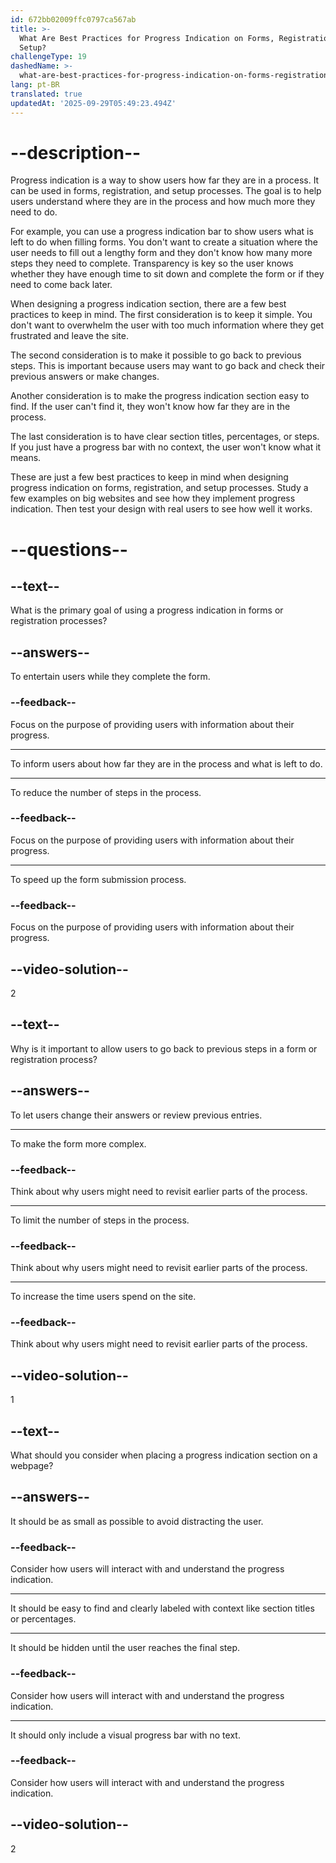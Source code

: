 ```yaml
---
id: 672bb02009ffc0797ca567ab
title: >-
  What Are Best Practices for Progress Indication on Forms, Registration, and
  Setup?
challengeType: 19
dashedName: >-
  what-are-best-practices-for-progress-indication-on-forms-registration-and-setup
lang: pt-BR
translated: true
updatedAt: '2025-09-29T05:49:23.494Z'
---
```


# --description--

Progress indication is a way to show users how far they are in a process. It can be used in forms, registration, and setup processes. The goal is to help users understand where they are in the process and how much more they need to do.

For example, you can use a progress indication bar to show users what is left to do when filling forms. You don't want to create a situation where the user needs to fill out a lengthy form and they don't know how many more steps they need to complete. Transparency is key so the user knows whether they have enough time to sit down and complete the form or if they need to come back later.

When designing a progress indication section, there are a few best practices to keep in mind. The first consideration is to keep it simple. You don't want to overwhelm the user with too much information where they get frustrated and leave the site.

The second consideration is to make it possible to go back to previous steps. This is important because users may want to go back and check their previous answers or make changes.

Another consideration is to make the progress indication section easy to find. If the user can't find it, they won't know how far they are in the process.

The last consideration is to have clear section titles, percentages, or steps. If you just have a progress bar with no context, the user won't know what it means.

These are just a few best practices to keep in mind when designing progress indication on forms, registration, and setup processes. Study a few examples on big websites and see how they implement progress indication. Then test your design with real users to see how well it works.

# --questions--

## --text--

What is the primary goal of using a progress indication in forms or registration processes?

## --answers--

To entertain users while they complete the form.

### --feedback--

Focus on the purpose of providing users with information about their progress.

---

To inform users about how far they are in the process and what is left to do.

---

To reduce the number of steps in the process.

### --feedback--

Focus on the purpose of providing users with information about their progress.

---

To speed up the form submission process.

### --feedback--

Focus on the purpose of providing users with information about their progress.

## --video-solution--

2

## --text--

Why is it important to allow users to go back to previous steps in a form or registration process?

## --answers--

To let users change their answers or review previous entries.

---

To make the form more complex.

### --feedback--

Think about why users might need to revisit earlier parts of the process.

---

To limit the number of steps in the process.

### --feedback--

Think about why users might need to revisit earlier parts of the process.

---

To increase the time users spend on the site.

### --feedback--

Think about why users might need to revisit earlier parts of the process.

## --video-solution--

1

## --text--

What should you consider when placing a progress indication section on a webpage?

## --answers--

It should be as small as possible to avoid distracting the user.

### --feedback--

Consider how users will interact with and understand the progress indication.

---

It should be easy to find and clearly labeled with context like section titles or percentages.

---

It should be hidden until the user reaches the final step.

### --feedback--

Consider how users will interact with and understand the progress indication.

---

It should only include a visual progress bar with no text.

### --feedback--

Consider how users will interact with and understand the progress indication.

## --video-solution--

2
